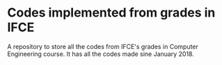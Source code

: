# Codes implemented from grades in IFCE

A repository to store all the codes from IFCE's  grades in Computer Engineering course. It has all the codes made sine January 2018.
